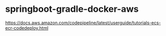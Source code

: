 # springboot-gradle-docker-aws

https://docs.aws.amazon.com/codepipeline/latest/userguide/tutorials-ecs-ecr-codedeploy.html